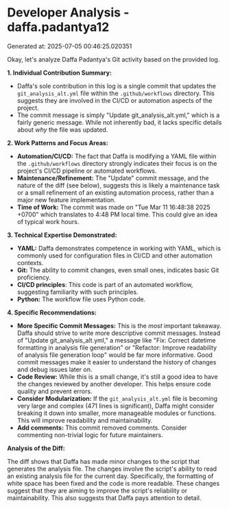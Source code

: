 # Developer Analysis - daffa.padantya12
Generated at: 2025-07-05 00:46:25.020351

Okay, let's analyze Daffa Padantya's Git activity based on the provided log.

**1. Individual Contribution Summary:**

*   Daffa's sole contribution in this log is a single commit that updates the `git_analysis_alt.yml` file within the `.github/workflows` directory. This suggests they are involved in the CI/CD or automation aspects of the project.
*   The commit message is simply "Update git_analysis_alt.yml," which is a fairly generic message.  While not inherently bad, it lacks specific details about *why* the file was updated.

**2. Work Patterns and Focus Areas:**

*   **Automation/CI/CD:**  The fact that Daffa is modifying a YAML file within the `.github/workflows` directory strongly indicates their focus is on the project's CI/CD pipeline or automated workflows.
*   **Maintenance/Refinement:** The "Update" commit message, and the nature of the diff (see below), suggests this is likely a maintenance task or a small refinement of an existing automation process, rather than a major new feature implementation.
*   **Time of Work:** The commit was made on "Tue Mar 11 16:48:38 2025 +0700" which translates to 4:48 PM local time. This could give an idea of typical work hours.

**3. Technical Expertise Demonstrated:**

*   **YAML:** Daffa demonstrates competence in working with YAML, which is commonly used for configuration files in CI/CD and other automation contexts.
*   **Git:**  The ability to commit changes, even small ones, indicates basic Git proficiency.
*   **CI/CD principles**: This code is part of an automated workflow, suggesting familiarity with such principles.
*   **Python:** The workflow file uses Python code.

**4. Specific Recommendations:**

*   **More Specific Commit Messages:**  This is the *most* important takeaway.  Daffa should strive to write more descriptive commit messages.  Instead of "Update git_analysis_alt.yml," a message like "Fix: Correct datetime formatting in analysis file generation" or "Refactor: Improve readability of analysis file generation loop" would be far more informative.  Good commit messages make it easier to understand the history of changes and debug issues later on.
*   **Code Review:**  While this is a small change, it's still a good idea to have the changes reviewed by another developer. This helps ensure code quality and prevent errors.
*   **Consider Modularization:** If the `git_analysis_alt.yml` file is becoming very large and complex (471 lines is significant), Daffa might consider breaking it down into smaller, more manageable modules or functions.  This will improve readability and maintainability.
*   **Add comments:** This commit removed comments. Consider commenting non-trivial logic for future maintainers.

**Analysis of the Diff:**

The diff shows that Daffa has made minor changes to the script that generates the analysis file.  The changes involve the script's ability to read an existing analysis file for the current day.  Specifically, the formatting of white space has been fixed and the code is more readable. These changes suggest that they are aiming to improve the script's reliability or maintainability. This also suggests that Daffa pays attention to detail.
